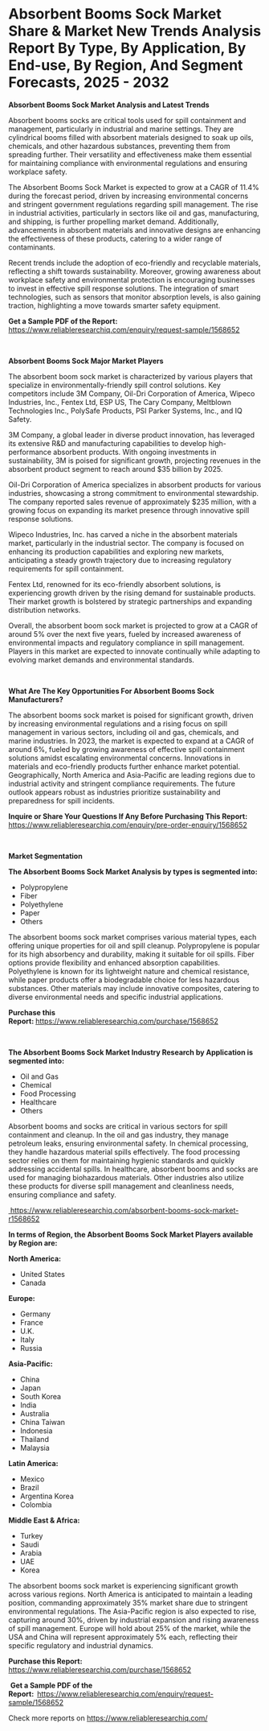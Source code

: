 <p><h1>Absorbent Booms Sock Market Share & Market New Trends Analysis Report By Type, By Application, By End-use, By Region, And Segment Forecasts, 2025 - 2032</h1></p><p><strong>Absorbent Booms Sock Market Analysis and Latest Trends</strong></p>
<p><p>Absorbent booms socks are critical tools used for spill containment and management, particularly in industrial and marine settings. They are cylindrical booms filled with absorbent materials designed to soak up oils, chemicals, and other hazardous substances, preventing them from spreading further. Their versatility and effectiveness make them essential for maintaining compliance with environmental regulations and ensuring workplace safety.</p><p>The Absorbent Booms Sock Market is expected to grow at a CAGR of 11.4% during the forecast period, driven by increasing environmental concerns and stringent government regulations regarding spill management. The rise in industrial activities, particularly in sectors like oil and gas, manufacturing, and shipping, is further propelling market demand. Additionally, advancements in absorbent materials and innovative designs are enhancing the effectiveness of these products, catering to a wider range of contaminants.</p><p>Recent trends include the adoption of eco-friendly and recyclable materials, reflecting a shift towards sustainability. Moreover, growing awareness about workplace safety and environmental protection is encouraging businesses to invest in effective spill response solutions. The integration of smart technologies, such as sensors that monitor absorption levels, is also gaining traction, highlighting a move towards smarter safety equipment.</p></p>
<p><strong>Get a Sample PDF of the Report:&nbsp;</strong> <a href="https://www.reliableresearchiq.com/enquiry/request-sample/1568652?utm_campaign=3505&utm_medium=2&utm_source=Github&utm_content=ia&utm_term=25032025&utm_id=absorbent-booms-sock">https://www.reliableresearchiq.com/enquiry/request-sample/1568652</a></p>
<p>&nbsp;</p>
<p><strong>Absorbent Booms Sock Major Market Players</strong></p>
<p><p>The absorbent boom sock market is characterized by various players that specialize in environmentally-friendly spill control solutions. Key competitors include 3M Company, Oil-Dri Corporation of America, Wipeco Industries, Inc., Fentex Ltd, ESP US, The Cary Company, Meltblown Technologies Inc., PolySafe Products, PSI Parker Systems, Inc., and IQ Safety.</p><p>3M Company, a global leader in diverse product innovation, has leveraged its extensive R&D and manufacturing capabilities to develop high-performance absorbent products. With ongoing investments in sustainability, 3M is poised for significant growth, projecting revenues in the absorbent product segment to reach around $35 billion by 2025.</p><p>Oil-Dri Corporation of America specializes in absorbent products for various industries, showcasing a strong commitment to environmental stewardship. The company reported sales revenue of approximately $235 million, with a growing focus on expanding its market presence through innovative spill response solutions.</p><p>Wipeco Industries, Inc. has carved a niche in the absorbent materials market, particularly in the industrial sector. The company is focused on enhancing its production capabilities and exploring new markets, anticipating a steady growth trajectory due to increasing regulatory requirements for spill containment.</p><p>Fentex Ltd, renowned for its eco-friendly absorbent solutions, is experiencing growth driven by the rising demand for sustainable products. Their market growth is bolstered by strategic partnerships and expanding distribution networks.</p><p>Overall, the absorbent boom sock market is projected to grow at a CAGR of around 5% over the next five years, fueled by increased awareness of environmental impacts and regulatory compliance in spill management. Players in this market are expected to innovate continually while adapting to evolving market demands and environmental standards.</p></p>
<p>&nbsp;</p>
<p><strong>What Are The Key Opportunities For Absorbent Booms Sock Manufacturers?</strong></p>
<p><p>The absorbent booms sock market is poised for significant growth, driven by increasing environmental regulations and a rising focus on spill management in various sectors, including oil and gas, chemicals, and marine industries. In 2023, the market is expected to expand at a CAGR of around 6%, fueled by growing awareness of effective spill containment solutions amidst escalating environmental concerns. Innovations in materials and eco-friendly products further enhance market potential. Geographically, North America and Asia-Pacific are leading regions due to industrial activity and stringent compliance requirements. The future outlook appears robust as industries prioritize sustainability and preparedness for spill incidents.</p></p>
<p><strong>Inquire or Share Your Questions If Any Before Purchasing This Report:</strong> <a href="https://www.reliableresearchiq.com/enquiry/pre-order-enquiry/1568652?utm_campaign=3505&utm_medium=2&utm_source=Github&utm_content=ia&utm_term=25032025&utm_id=absorbent-booms-sock">https://www.reliableresearchiq.com/enquiry/pre-order-enquiry/1568652</a></p>
<p>&nbsp;</p>
<p><strong>Market Segmentation</strong></p>
<p><strong>The Absorbent Booms Sock Market Analysis by types is segmented into:</strong></p>
<p><ul><li>Polypropylene</li><li>Fiber</li><li>Polyethylene</li><li>Paper</li><li>Others</li></ul></p>
<p><p>The absorbent booms sock market comprises various material types, each offering unique properties for oil and spill cleanup. Polypropylene is popular for its high absorbency and durability, making it suitable for oil spills. Fiber options provide flexibility and enhanced absorption capabilities. Polyethylene is known for its lightweight nature and chemical resistance, while paper products offer a biodegradable choice for less hazardous substances. Other materials may include innovative composites, catering to diverse environmental needs and specific industrial applications.</p></p>
<p><strong>Purchase this Report:&nbsp;</strong><a href="https://www.reliableresearchiq.com/purchase/1568652?utm_campaign=3505&utm_medium=2&utm_source=Github&utm_content=ia&utm_term=25032025&utm_id=absorbent-booms-sock">https://www.reliableresearchiq.com/purchase/1568652</a></p>
<p>&nbsp;</p>
<p><strong>The Absorbent Booms Sock Market Industry Research by Application is segmented into:</strong></p>
<p><ul><li>Oil and Gas</li><li>Chemical</li><li>Food Processing</li><li>Healthcare</li><li>Others</li></ul></p>
<p><p>Absorbent booms and socks are critical in various sectors for spill containment and cleanup. In the oil and gas industry, they manage petroleum leaks, ensuring environmental safety. In chemical processing, they handle hazardous material spills effectively. The food processing sector relies on them for maintaining hygienic standards and quickly addressing accidental spills. In healthcare, absorbent booms and socks are used for managing biohazardous materials. Other industries also utilize these products for diverse spill management and cleanliness needs, ensuring compliance and safety.</p></p>
<p><a href="https://www.reliableresearchiq.com/absorbent-booms-sock-market-r1568652?utm_campaign=3505&utm_medium=2&utm_source=Github&utm_content=ia&utm_term=25032025&utm_id=absorbent-booms-sock">&nbsp;https://www.reliableresearchiq.com/absorbent-booms-sock-market-r1568652</a></p>
<p><strong>In terms of Region, the Absorbent Booms Sock Market Players available by Region are:</strong></p>
<p>
    <p> <strong> North America: </strong>
        <ul>
            <li>United States</li>
            <li>Canada</li>
        </ul>
        </p> 
    <p> <strong> Europe: </strong>
        <ul>
            <li>Germany</li>
            <li>France</li>
            <li>U.K.</li>
            <li>Italy</li>
            <li>Russia</li>
        </ul>
        </p> 
    <p> <strong> Asia-Pacific: </strong>
        <ul>
            <li>China</li>
            <li>Japan</li>
            <li>South Korea</li>
            <li>India</li>
            <li>Australia</li>
            <li>China Taiwan</li>
            <li>Indonesia</li>
            <li>Thailand</li>
            <li>Malaysia</li>
        </ul>
        </p> 
    <p> <strong> Latin America: </strong>
        <ul>
            <li>Mexico</li>
            <li>Brazil</li>
            <li>Argentina Korea</li>
            <li>Colombia</li>
        </ul>
        </p> 
    <p> <strong> Middle East & Africa: </strong>
        <ul>
            <li>Turkey</li>
            <li>Saudi</li>
            <li>Arabia</li>
            <li>UAE</li>
            <li>Korea</li>
        </ul>
    </p>
    </p>
<p><p>The absorbent booms sock market is experiencing significant growth across various regions. North America is anticipated to maintain a leading position, commanding approximately 35% market share due to stringent environmental regulations. The Asia-Pacific region is also expected to rise, capturing around 30%, driven by industrial expansion and rising awareness of spill management. Europe will hold about 25% of the market, while the USA and China will represent approximately 5% each, reflecting their specific regulatory and industrial dynamics.</p></p>
<p><strong>Purchase this Report: </strong><a href="https://www.reliableresearchiq.com/purchase/1568652?utm_campaign=3505&utm_medium=2&utm_source=Github&utm_content=ia&utm_term=25032025&utm_id=absorbent-booms-sock">https://www.reliableresearchiq.com/purchase/1568652</a></p>
<p>&nbsp;<strong>Get a Sample PDF of the Report:&nbsp;&nbsp;</strong><a href="https://www.reliableresearchiq.com/enquiry/request-sample/1568652?utm_campaign=3505&utm_medium=2&utm_source=Github&utm_content=ia&utm_term=25032025&utm_id=absorbent-booms-sock">https://www.reliableresearchiq.com/enquiry/request-sample/1568652</a></p>
<p><strong></strong></p>
<p>Check more reports on <a href="https://www.reliableresearchiq.com/?utm_campaign=3505&utm_medium=2&utm_source=Github&utm_content=ia&utm_term=25032025&utm_id=absorbent-booms-sock">https://www.reliableresearchiq.com/</a></p>